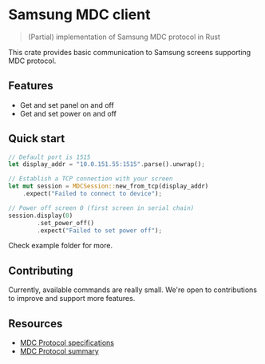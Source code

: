 # Samsung MDC client

> (Partial) implementation of Samsung MDC protocol in Rust

This crate provides basic communication to Samsung screens supporting MDC protocol.

## Features

* Get and set panel on and off
* Get and set power on and off

## Quick start

```rust
// Default port is 1515
let display_addr = "10.0.151.55:1515".parse().unwrap();

// Establish a TCP connection with your screen
let mut session = MDCSession::new_from_tcp(display_addr)
    .expect("Failed to connect to device");

// Power off screen 0 (first screen in serial chain)
session.display(0)
        .set_power_off()
        .expect("Failed to set power off");
```

Check example folder for more.

## Contributing

Currently, available commands are really small.
We're open to contributions to improve and support more features.

## Resources

* [MDC Protocol specifications](https://vgavro.github.io/samsung-mdc/MDC-Protocol.pdf)
* [MDC Protocol summary](https://gist.github.com/paltaio-admin/0c6ca6c2a5210684fb6a81cbc913feeb)